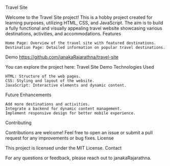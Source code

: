 Travel Site

Welcome to the Travel Site project! This is a hobby project created for learning purposes, utilizing HTML, CSS, and JavaScript. The aim is to build a fully functional and visually appealing travel website showcasing various destinations, activities, and accommodations.
Features

    Home Page: Overview of the travel site with featured destinations.
    Destination Page: Detailed information on popular travel destinations.
    
    

Demo
https://github.com/janakaRajarathna/travel-site

You can explore the project here: Travel Site Demo
Technologies Used

    HTML: Structure of the web pages.
    CSS: Styling and layout of the website.
    JavaScript: Interactive elements and dynamic content.




Future Enhancements

    Add more destinations and activities.
    Integrate a backend for dynamic content management.
    Implement responsive design for better mobile experience.

Contributing

Contributions are welcome! Feel free to open an issue or submit a pull request for any improvements or bug fixes.
License

This project is licensed under the MIT License.
Contact

For any questions or feedback, please reach out to janakaRajarathna.

